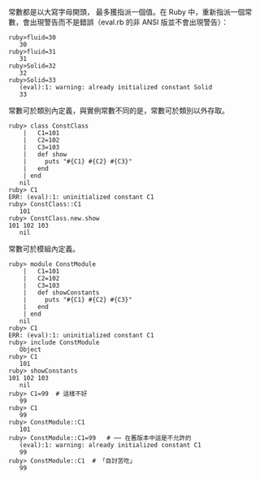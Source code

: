 常數都是以大寫字母開頭， 最多獲指派一個值。在 Ruby 中，重新指派一個常數，會出現警告而不是錯誤（eval.rb 的非 ANSI 版並不會出現警告）：

    ruby>fluid=30
       30
    ruby>fluid=31
       31
    ruby>Solid=32
       32
    ruby>Solid=33
       (eval):1: warning: already initialized constant Solid
       33

常數可於類別內定義，與實例常數不同的是，常數可於類別以外存取。

    ruby> class ConstClass
        |   C1=101
        |   C2=102
        |   C3=103
        |   def show
        |     puts "#{C1} #{C2} #{C3}"
        |   end
        | end
       nil
    ruby> C1
    ERR: (eval):1: uninitialized constant C1
    ruby> ConstClass::C1
       101
    ruby> ConstClass.new.show
    101 102 103
       nil
       
常數可於模組內定義。

    ruby> module ConstModule
        |   C1=101
        |   C2=102
        |   C3=103
        |   def showConstants
        |     puts "#{C1} #{C2} #{C3}"
        |   end
        | end
       nil
    ruby> C1
    ERR: (eval):1: uninitialized constant C1
    ruby> include ConstModule
       Object
    ruby> C1
       101
    ruby> showConstants
    101 102 103
       nil
    ruby> C1=99  # 這樣不好
       99
    ruby> C1
       99
    ruby> ConstModule::C1
       101
    ruby> ConstModule::C1=99   # ⋯⋯ 在舊版本中這是不允許的
       (eval):1: warning: already initialized constant C1
       99
    ruby> ConstModule::C1  # 「自討苦吃」
       99